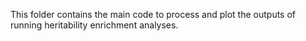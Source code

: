 This folder contains the main code to process and plot the outputs of running heritability enrichment analyses.
